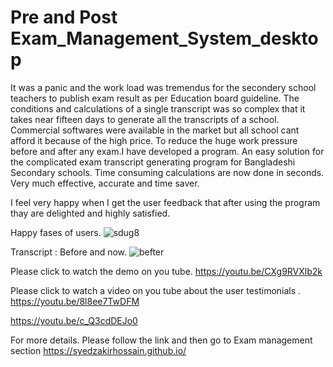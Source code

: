 # Pre and Post Exam_Management_System_desktop
It was a panic and the work load was tremendus for the secondery school teachers to publish exam result as per Education board guideline.
The conditions and calculations of a single transcript was so complex that it takes near fifteen days to generate all the transcripts of a school.
Commercial softwares were available in the market but all school cant afford it because of the high price.
To reduce the huge work pressure before and after any exam.I have developed a program.
An easy solution for the complicated exam transcript generating  program for Bangladeshi Secondary schools.
Time consuming calculations are now done in seconds. Very much effective, accurate and time saver.

I feel very happy  when I get the user feedback that after using the program thay are  delighted and highly satisfied.

Happy fases of users.
![sdug8](https://user-images.githubusercontent.com/63798914/229050160-4d269f17-ec18-4ab0-aa08-6713529fb5ff.jpg)

Transcript : Before and now.
![befter](https://user-images.githubusercontent.com/63798914/229050573-57eab9bc-0fae-450a-b9c8-b5951e8e46d9.jpeg)


Please click to watch the demo on you tube.
https://youtu.be/CXg9RVXlb2k

Please click to watch a video on you tube about the user testimonials .
https://youtu.be/8l8ee7TwDFM

https://youtu.be/c_Q3cdDEJo0

For more details. Please follow the link and then go to Exam management section  https://syedzakirhossain.github.io/
